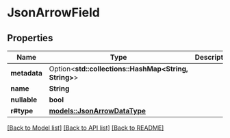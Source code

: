 # JsonArrowField

## Properties

Name | Type | Description | Notes
------------ | ------------- | ------------- | -------------
**metadata** | Option<**std::collections::HashMap<String, String>**> |  | [optional]
**name** | **String** |  | 
**nullable** | **bool** |  | 
**r#type** | [**models::JsonArrowDataType**](JsonArrowDataType.md) |  | 

[[Back to Model list]](../README.md#documentation-for-models) [[Back to API list]](../README.md#documentation-for-api-endpoints) [[Back to README]](../README.md)


